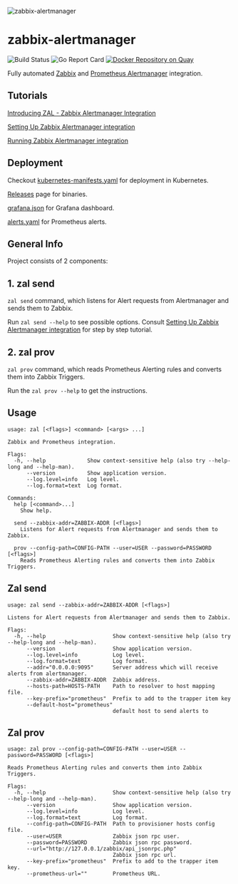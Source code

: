 ![zabbix-alertmanager](http://devopy.io/wp-content/uploads/2019/02/zal-200.png)

# zabbix-alertmanager

![Build Status](https://travis-ci.com/devopyio/zabbix-alertmanager.svg?branch=master)
![Go Report Card](https://goreportcard.com/badge/github.com/mikarnik/zabbix-alertmanager)
[![Docker Repository on Quay](https://quay.io/repository/devopyio/zabbix-alertmanager/status "Docker Repository on Quay")](https://quay.io/repository/devopyio/zabbix-alertmanager)

Fully automated [Zabbix](https://www.zabbix.com/) and [Prometheus Alertmanager](https://prometheus.io/docs/alerting/alertmanager/) integration. 

## Tutorials

[Introducing ZAL - Zabbix Alertmanager Integration](https://devopy.io/zabbix-alertmanager-integration/)

[Setting Up Zabbix Alertmanager integration](http://devopy.io/setting-up-zabbix-alertmanager-integration/)

[Running Zabbix Alertmanager integration](http://devopy.io/)


## Deployment

Checkout [kubernetes-manifests.yaml](https://github.com/mikarnik/zabbix-alertmanager/blob/master/kubernetes-manifest.yaml) for deployment in Kubernetes. 

[Releases](https://github.com/mikarnik/zabbix-alertmanager/releases) page for binaries.

[grafana.json](https://github.com/mikarnik/zabbix-alertmanager/blob/master/grafana.json) for Grafana dashboard.

[alerts.yaml](https://github.com/mikarnik/zabbix-alertmanager/blob/master/alerts.yaml) for Prometheus alerts.

## General Info

Project consists of 2 components:

## 1. zal send

`zal send` command, which listens for Alert requests from Alertmanager and sends them to Zabbix.

Run `zal send --help` to see possible options. Consult [Setting Up Zabbix Alertmanager integration](http://devopy.io/setting-up-zabbix-alertmanager-integration/) for step by step tutorial.

## 2. zal prov

`zal prov` command, which reads Prometheus Alerting rules and converts them into Zabbix Triggers.

Run the `zal prov --help` to get the instructions.
 
## Usage

```
usage: zal [<flags>] <command> [<args> ...]

Zabbix and Prometheus integration.

Flags:
  -h, --help             Show context-sensitive help (also try --help-long and --help-man).
      --version          Show application version.
      --log.level=info   Log level.
      --log.format=text  Log format.

Commands:
  help [<command>...]
    Show help.

  send --zabbix-addr=ZABBIX-ADDR [<flags>]
    Listens for Alert requests from Alertmanager and sends them to Zabbix.

  prov --config-path=CONFIG-PATH --user=USER --password=PASSWORD [<flags>]
    Reads Prometheus Alerting rules and converts them into Zabbix Triggers.
```

## Zal send

```
usage: zal send --zabbix-addr=ZABBIX-ADDR [<flags>]

Listens for Alert requests from Alertmanager and sends them to Zabbix.

Flags:
  -h, --help                     Show context-sensitive help (also try --help-long and --help-man).
      --version                  Show application version.
      --log.level=info           Log level.
      --log.format=text          Log format.
      --addr="0.0.0.0:9095"      Server address which will receive alerts from alertmanager.
      --zabbix-addr=ZABBIX-ADDR  Zabbix address.
      --hosts-path=HOSTS-PATH    Path to resolver to host mapping file.
      --key-prefix="prometheus"  Prefix to add to the trapper item key
      --default-host="prometheus"
                                 default host to send alerts to

```

## Zal prov
```
usage: zal prov --config-path=CONFIG-PATH --user=USER --password=PASSWORD [<flags>]

Reads Prometheus Alerting rules and converts them into Zabbix Triggers.

Flags:
  -h, --help                     Show context-sensitive help (also try --help-long and --help-man).
      --version                  Show application version.
      --log.level=info           Log level.
      --log.format=text          Log format.
      --config-path=CONFIG-PATH  Path to provisioner hosts config file.
      --user=USER                Zabbix json rpc user.
      --password=PASSWORD        Zabbix json rpc password.
      --url="http://127.0.0.1/zabbix/api_jsonrpc.php"
                                 Zabbix json rpc url.
      --key-prefix="prometheus"  Prefix to add to the trapper item key.
      --prometheus-url=""        Prometheus URL.
```
